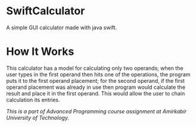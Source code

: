 # SwiftCalculator
A simple GUI calculator made with java swift.

# How It Works
This calculator has a model for calculating only two operands; when the user types in the first operand then hits one of the operations, the program puts it to the first operand placement; for the second operand, if the first operand placement was already in use then program would calculate the result and place it in the first operand.
This would allow the user to chain calculation its entries.

*This is a part of Advanced Programming course assignment at Amirkabir University of Technology.*
